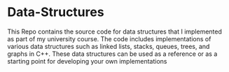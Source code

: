 # Data-Structures
This Repo contains the source code for data structures that I implemented as part of my university course. The code includes implementations of various data structures such as linked lists, stacks, queues, trees, and graphs in C++. These data structures can be used as a reference or as a starting point for developing your own implementations
